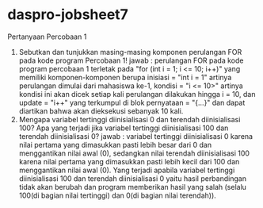 # daspro-jobsheet7

Pertanyaan Percobaan 1
1. Sebutkan dan tunjukkan masing-masing komponen perulangan FOR pada kode program Percobaan 1!
jawab : perulangan FOR pada kode program percobaan 1 terletak pada "for (int i = 1; i <= 10; i++)" yang memiliki komponen-komponen berupa inisiasi = "int i = 1" artinya perulangan dimulai dari mahasiswa ke-1, kondisi = "i <= 10>" artinya kondisi ini akan dicek setiap kali perulangan dilakukan hingga i = 10, dan update = "i++" yang terkumpul di blok pernyataan = "{...}" dan dapat diartikan bahwa akan dieksekusi sebanyak 10 kali.
2. Mengapa variabel tertinggi diinisialisasi 0 dan terendah diinisialisasi 100? Apa yang terjadi jika variabel tertinggi diinisialisasi 100 dan terendah diinisialisasi 0?
jawab : variabel tertinggi diinisialisasi 0 karena nilai pertama yang dimasukkan pasti lebih besar dari 0 dan menggantikan nilai awal (0), sedangkan nilai terendah diinisialisasi 100 karena nilai pertama yang dimasukkan pasti lebih kecil dari 100 dan menggantikan nilai awal (0). Yang terjadi apabila variabel tertinggi diinisialisasi 100 dan terendah diinisialisasi 0 yaitu hasil perbandingan tidak akan berubah dan program memberikan hasil yang salah (selalu 100(di bagian nilai tertinggi) dan 0(di bagian nilai terendah)).